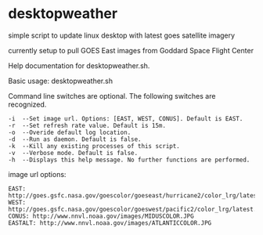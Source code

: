 # desktopweather
simple script to update linux desktop with latest goes satellite imagery

currently setup to pull GOES East images from Goddard Space Flight Center

Help documentation for desktopweather.sh.

Basic usage: desktopweather.sh 

Command line switches are optional. The following switches are recognized.

    -i  --Set image url. Options: [EAST, WEST, CONUS]. Default is EAST.
    -r  --Set refresh rate value. Default is 15m.
    -o  --Overide default log location.
    -d  --Run as daemon. Default is false.
    -k  --Kill any existing processes of this script.
    -v  --Verbose mode. Default is false.
    -h  --Displays this help message. No further functions are performed.

image url options:

    EAST: http://goes.gsfc.nasa.gov/goescolor/goeseast/hurricane2/color_lrg/latest.jpg
    WEST: http://goes.gsfc.nasa.gov/goescolor/goeswest/pacific2/color_lrg/latest.jpg
    CONUS: http://www.nnvl.noaa.gov/images/MIDUSCOLOR.JPG
    EASTALT: http://www.nnvl.noaa.gov/images/ATLANTICCOLOR.JPG

